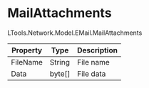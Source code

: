 # MailAttachments

LTools.Network.Model.EMail.MailAttachments

| Property | Type    | Description  |
| -------- | ------- | ------------ |
| FileName | String  | File name    |
| Data     | byte\[] | File data |
